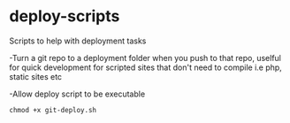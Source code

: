 # deploy-scripts
Scripts to help with deployment tasks

-Turn a git repo to a deployment folder when you push to that repo, uselful for quick development for scripted sites that don't need to compile i.e php, static sites etc

-Allow deploy script to be executable 
```
chmod +x git-deploy.sh
```

